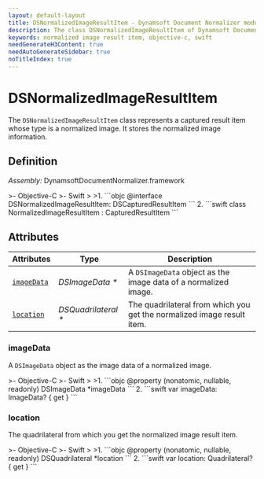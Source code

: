 ```yaml
---
layout: default-layout
title: DSNormalizedImageResultItem - Dynamsoft Document Normalizer module iOS Edition API Reference
description: The class DSNormalizedImageResultItem of Dynamsoft Document Normalizer module represents a captured result item whose type is a normalized image. It stores the normalized image information.
keywords: normalized image result item, objective-c, swift
needGenerateH3Content: true
needAutoGenerateSidebar: true
noTitleIndex: true
---
```


# DSNormalizedImageResultItem

The `DSNormalizedImageResultItem` class represents a captured result item whose type is a normalized image. It stores the normalized image information.

## Definition

*Assembly:* DynamsoftDocumentNormalizer.framework

<div class="sample-code-prefix"></div>
>- Objective-C
>- Swift
>
>1. 
```objc
@interface DSNormalizedImageResultItem: DSCapturedResultItem
```
2. 
```swift
class NormalizedImageResultItem : CapturedResultItem
```

## Attributes

| Attributes | Type | Description |
| ---------- | ---- | ----------- |
| [`imageData`](#imagedata) | *DSImageData \** | A `DSImageData` object as the image data of a normalized image. |
| [`location`](#location) | *DSQuadrilateral \** | The quadrilateral from which you get the normalized image result item. |

### imageData

A `DSImageData` object as the image data of a normalized image.

<div class="sample-code-prefix"></div>
>- Objective-C
>- Swift
>
>1. 
```objc
@property (nonatomic, nullable, readonly) DSImageData *imageData
```
2. 
```swift
var imageData: ImageData? { get }
```

### location

The quadrilateral from which you get the normalized image result item.

<div class="sample-code-prefix"></div>
>- Objective-C
>- Swift
>
>1. 
```objc
@property (nonatomic, nullable, readonly) DSQuadrilateral *location
```
2. 
```swift
var location: Quadrilateral? { get }
```
